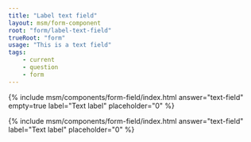 ```yaml
---
title: "Label text field"
layout: msm/form-component
root: "form/label-text-field"
trueRoot: "form"
usage: "This is a text field"
tags:
    - current
    - question
    - form
---
```


{% include msm/components/form-field/index.html 
answer="text-field" 
empty=true
label="Text label"
placeholder="0" 
%}

{% include msm/components/form-field/index.html 
answer="text-field" 
label="Text label"
placeholder="0" 
%}